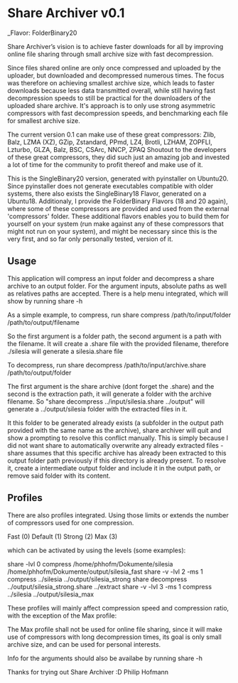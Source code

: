 # Share Archiver v0.1

\_Flavor: FolderBinary20

Share Archiver’s vision is to achieve faster downloads for all by improving online file sharing through small archive size with fast decompression.

Since files shared online are only once compressed and uploaded by the uploader, but downloaded and decompressed numerous times. The focus was therefore on achieving smallest archive size, which leads to faster downloads because less data transmitted overall, while still having fast decompression speeds to still be practical for the downloaders of the uploaded share archive.
It's approach is to only use strong asymmetric compressors with fast decompression speeds, and benchmarking each file for smallest archive size.

The current version 0.1 can make use of these great compressors: Zlib, Balz, LZMA (XZ), GZip, Zstandard, PPmd, LZ4, Brotli, LZHAM, ZOPFLI, Lzturbo, GLZA, Balz, BSC, CSArc, NNCP, ZPAQ
Shoutout to the developers of these great compressors, they did such just an amazing job and invested a lot of time for the community to profit thereof and make use of it.

This is the SingleBinary20 version, generated with pyinstaller on Ubuntu20. Since pyinstaller does not generate executables compatible with older systems, there also exists the SingleBinary18 Flavor, generated on a Ubuntu18. Additionaly, I provide the FolderBinary Flavors (18 and 20 again), where some of these compressors are provided and used from the external 'compressors' folder. These additional flavors enables you to build them for yourself on your system (run make against any of these compressors that might not run on your system), and might be necessary since this is the very first, and so far only personally tested, version of it.

## Usage

This application will compress an input folder and decompress a share archive to an output folder.
For the argument inputs, absolute paths as well as relatives paths are accepted.
There is a help menu integrated, which will show by running share -h

As a simple example, to compress, run
share compress /path/to/input/folder /path/to/output/filename

So the first argument is a folder path, the second argument is a path with the filename. It will create a .share file with the provided filename, therefore ./silesia will generate a silesia.share file

To decompress, run
share decompress /path/to/input/archive.share /path/to/output/folder

The first argument is the share archive (dont forget the .share) and the second is the extraction path, it will generate a folder with the archive filename. So "share decompress ../input/silesia.share ../output" will generate a ../output/silesia folder with the extracted files in it.

It this folder to be generated already exists (a subfolder in the output path provided with the same name as the archive), share archiver will quit and show a prompting to resolve this conflict manually. This is simply because I did not want share to automatically overwrite any already extracted files - share assumes that this specific archive has already been extracted to this output folder path previously if this directory is already present. To resolve it, create a intermediate output folder and include it in the output path, or remove said folder with its content.

## Profiles

There are also profiles integrated. Using those limits or extends the number of compressors used for one compression.

Fast (0)
Default (1)
Strong (2)
Max (3)

which can be activated by using the levels (some examples):

share -lvl 0 compress /home/phhofm/Dokumente/silesia /home/phhofm/Dokumente/output/silesia_fast
share -v -lvl 2 -ms 1 compress ../silesia ../output/silesia_strong
share decompress ../output/silesia_strong.share ../extract
share -v -lvl 3 -ms 1 compress ../silesia ../output/silesia_max

These profiles will mainly affect compression speed and compression ratio, with the exception of the Max profile:

The Max profile shall not be used for online file sharing, since it will make use of compressors with long decompression times, its goal is only small archive size, and can be used for personal interests.

Info for the arguments should also be availabe by running share -h

Thanks for trying out Share Archiver :D
Philip Hofmann

